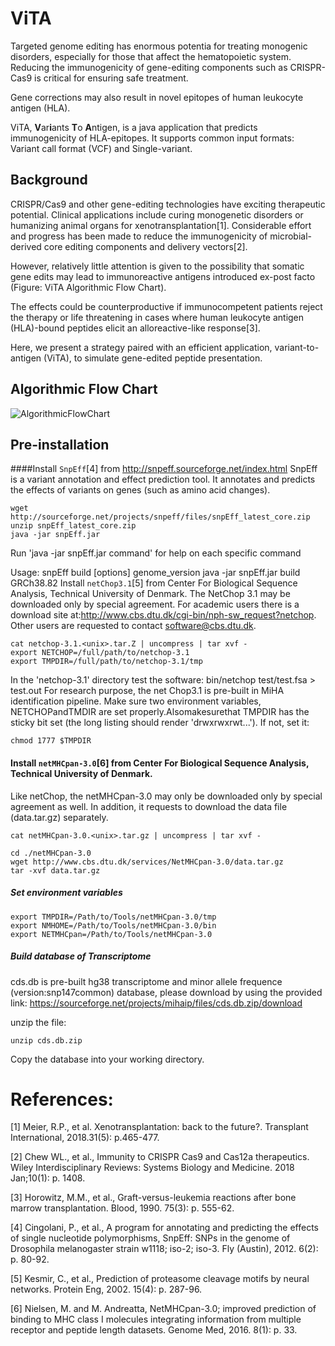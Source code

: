 # ViTA
Targeted genome editing has enormous potentia for treating monogenic disorders, especially for those that affect the hematopoietic system. Reducing the immunogenicity of gene-editing components such as CRISPR-Cas9 is critical for ensuring safe treatment. 

Gene corrections may also result in novel epitopes of human leukocyte antigen (HLA). 

ViTA, **V**ar**i**ants **T**o **A**ntigen, is a java application that predicts immunogenicity of HLA-epitopes. 
It supports common input formats: Variant call format (VCF) and Single-variant.
  
## Background
CRISPR/Cas9 and other gene-editing technologies have exciting therapeutic potential. Clinical applications include curing monogenetic disorders or humanizing animal organs for xenotransplantation[1]. Considerable effort and progress has been made to reduce the immunogenicity of microbial-derived core editing components and delivery vectors[2]. 

However, relatively little attention is given to the possibility that somatic gene edits may lead to immunoreactive antigens introduced ex-post facto (Figure: ViTA Algorithmic Flow Chart). 

The effects could be counterproductive if immunocompetent patients reject the therapy or life threatening in cases where human leukocyte antigen (HLA)-bound peptides elicit an alloreactive-like response[3]. 

Here, we present a strategy paired with an efficient application, variant-to-antigen (ViTA), to simulate gene-edited peptide presentation. 

## Algorithmic Flow Chart

![AlgorithmicFlowChart](https://github.com/wwang-nmdp/ViTA/blob/master/doc/image/vitaflow.png)

## Pre-installation

####Install `SnpEff`[4] from http://snpeff.sourceforge.net/index.html  SnpEff is a variant annotation and effect prediction tool. It annotates and predicts the effects of variants on genes (such as amino acid changes).

```unix
wget http://sourceforge.net/projects/snpeff/files/snpEff_latest_core.zip
unzip snpEff_latest_core.zip
java -jar snpEff.jar
```
Run 'java -jar snpEff.jar command' for help on each specific command

Usage: snpEff build [options] genome_version
java -jar snpEff.jar build GRCh38.82
Install `netChop3.1`[5] from Center For Biological Sequence Analysis, Technical University of Denmark.
   The NetChop 3.1 may be downloaded only by special agreement.  For academic users there is a download site at:http://www.cbs.dtu.dk/cgi-bin/nph-sw_request?netchop. Other users are requested to contact   software@cbs.dtu.dk.

```unix
cat netchop-3.1.<unix>.tar.Z | uncompress | tar xvf -
export NETCHOP=/full/path/to/netchop-3.1
export TMPDIR=/full/path/to/netchop-3.1/tmp
```

In the 'netchop-3.1' directory test the software:
bin/netchop test/test.fsa > test.out
  For research purpose, the net Chop3.1 is pre-built in MiHA identification pipeline. Make sure two environment variables, NETCHOPandTMDIR are set properly.Alsomakesurethat TMPDIR has the sticky bit set (the long listing should render 'drwxrwxrwt...'). If not, set it:

```unix
chmod 1777 $TMPDIR
```
#### Install `netMHCpan-3.0`[6] from Center For Biological Sequence Analysis, Technical University of Denmark.
Like netChop, the netMHCpan-3.0 may only be downloaded only by special agreement as well. In addition, it requests to download the data file (data.tar.gz) separately.

```unix
cat netMHCpan-3.0.<unix>.tar.gz | uncompress | tar xvf -

cd ./netMHCpan-3.0
wget http://www.cbs.dtu.dk/services/NetMHCpan-3.0/data.tar.gz
tar -xvf data.tar.gz
```




##### Set environment variables

```unix
export TMPDIR=/Path/to/Tools/netMHCpan-3.0/tmp
export NMHOME=/Path/to/Tools/netMHCpan-3.0/bin
export NETMHCpan=/Path/to/Tools/netMHCpan-3.0
```


##### Build database of Transcriptome


cds.db is pre-built hg38 transcriptome and minor allele frequence (version:snp147common) database, please download by using the provided link: https://sourceforge.net/projects/mihaip/files/cds.db.zip/download

unzip the file:
```unix
unzip cds.db.zip
```
Copy the database into your working directory.


# References:
[1]   Meier, R.P., et al. Xenotransplantation: back to the future?. Transplant International, 2018.31(5): p.465-477.

[2]   Chew WL., et al., Immunity to CRISPR Cas9 and Cas12a therapeutics. Wiley Interdisciplinary Reviews: Systems Biology and Medicine. 2018 Jan;10(1): p. 1408.

[3]   Horowitz, M.M., et al., Graft-versus-leukemia reactions after bone marrow transplantation. Blood, 1990. 75(3): p. 555-62.

[4]	Cingolani, P., et al., A program for annotating and predicting the effects of single nucleotide polymorphisms, SnpEff: SNPs in the genome of Drosophila melanogaster strain w1118; iso-2; iso-3. Fly (Austin), 2012. 6(2): p. 80-92.

[5]	Kesmir, C., et al., Prediction of proteasome cleavage motifs by neural networks. Protein Eng, 2002. 15(4): p. 287-96.

[6]	Nielsen, M. and M. Andreatta, NetMHCpan-3.0; improved prediction of binding to MHC class I molecules integrating information from multiple receptor and peptide length datasets. Genome Med, 2016. 8(1): p. 33.
